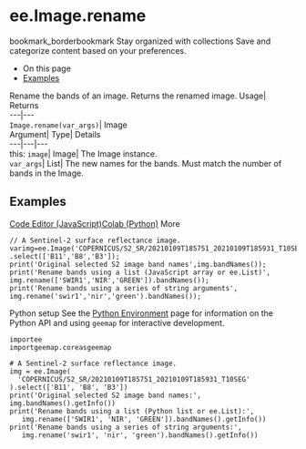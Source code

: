  
#  ee.Image.rename 
bookmark_borderbookmark Stay organized with collections  Save and categorize content based on your preferences. 
  * On this page
  * [Examples](https://developers.google.com/earth-engine/apidocs/ee-image-rename#examples)


Rename the bands of an image. 
Returns the renamed image.
Usage| Returns  
---|---  
`Image.rename(var_args)`| Image  
Argument| Type| Details  
---|---|---  
this: `image`| Image| The Image instance.  
`var_args`| List| The new names for the bands. Must match the number of bands in the Image.  
## Examples
[Code Editor (JavaScript)](https://developers.google.com/earth-engine/apidocs/ee-image-rename#code-editor-javascript-sample)[Colab (Python)](https://developers.google.com/earth-engine/apidocs/ee-image-rename#colab-python-sample) More
```
// A Sentinel-2 surface reflectance image.
varimg=ee.Image('COPERNICUS/S2_SR/20210109T185751_20210109T185931_T10SEG')
.select(['B11','B8','B3']);
print('Original selected S2 image band names',img.bandNames());
print('Rename bands using a list (JavaScript array or ee.List)',
img.rename(['SWIR1','NIR','GREEN']).bandNames());
print('Rename bands using a series of string arguments',
img.rename('swir1','nir','green').bandNames());
```
Python setup
See the [ Python Environment](https://developers.google.com/earth-engine/guides/python_install) page for information on the Python API and using `geemap` for interactive development.
```
importee
importgeemap.coreasgeemap
```
```
# A Sentinel-2 surface reflectance image.
img = ee.Image(
  'COPERNICUS/S2_SR/20210109T185751_20210109T185931_T10SEG'
).select(['B11', 'B8', 'B3'])
print('Original selected S2 image band names:', img.bandNames().getInfo())
print('Rename bands using a list (Python list or ee.List):',
   img.rename(['SWIR1', 'NIR', 'GREEN']).bandNames().getInfo())
print('Rename bands using a series of string arguments:',
   img.rename('swir1', 'nir', 'green').bandNames().getInfo())
```

